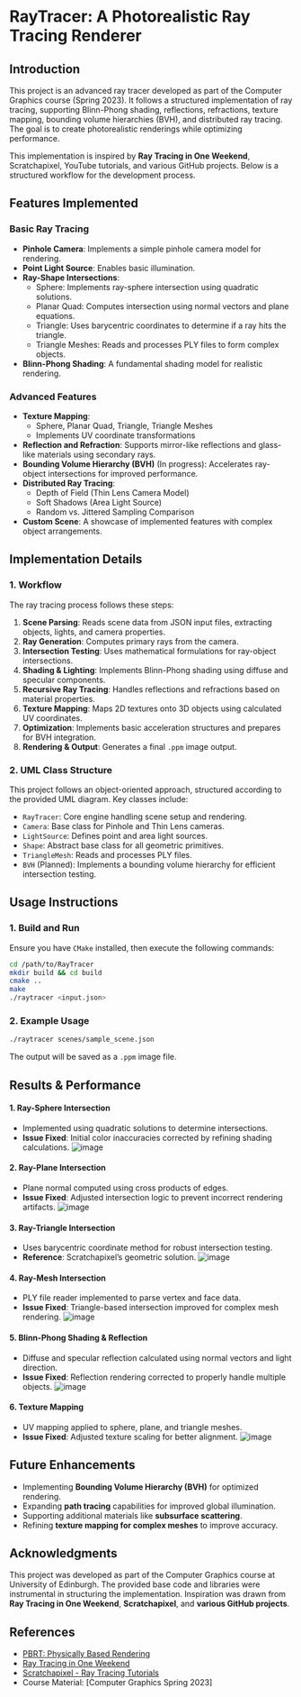 # RayTracer: A Photorealistic Ray Tracing Renderer

## Introduction
This project is an advanced ray tracer developed as part of the Computer Graphics course (Spring 2023). It follows a structured implementation of ray tracing, supporting Blinn-Phong shading, reflections, refractions, texture mapping, bounding volume hierarchies (BVH), and distributed ray tracing. The goal is to create photorealistic renderings while optimizing performance.

This implementation is inspired by **Ray Tracing in One Weekend**, Scratchapixel, YouTube tutorials, and various GitHub projects. Below is a structured workflow for the development process.

## Features Implemented

### Basic Ray Tracing
- **Pinhole Camera**: Implements a simple pinhole camera model for rendering.
- **Point Light Source**: Enables basic illumination.
- **Ray-Shape Intersections**:
  - Sphere: Implements ray-sphere intersection using quadratic solutions.
  - Planar Quad: Computes intersection using normal vectors and plane equations.
  - Triangle: Uses barycentric coordinates to determine if a ray hits the triangle.
  - Triangle Meshes: Reads and processes PLY files to form complex objects.
- **Blinn-Phong Shading**: A fundamental shading model for realistic rendering.

### Advanced Features
- **Texture Mapping**:
  - Sphere, Planar Quad, Triangle, Triangle Meshes
  - Implements UV coordinate transformations
- **Reflection and Refraction**: Supports mirror-like reflections and glass-like materials using secondary rays.
- **Bounding Volume Hierarchy (BVH)** (In progress): Accelerates ray-object intersections for improved performance.
- **Distributed Ray Tracing**:
  - Depth of Field (Thin Lens Camera Model)
  - Soft Shadows (Area Light Source)
  - Random vs. Jittered Sampling Comparison
- **Custom Scene**: A showcase of implemented features with complex object arrangements.

## Implementation Details
### 1. Workflow
The ray tracing process follows these steps:
1. **Scene Parsing**: Reads scene data from JSON input files, extracting objects, lights, and camera properties.
2. **Ray Generation**: Computes primary rays from the camera.
3. **Intersection Testing**: Uses mathematical formulations for ray-object intersections.
4. **Shading & Lighting**: Implements Blinn-Phong shading using diffuse and specular components.
5. **Recursive Ray Tracing**: Handles reflections and refractions based on material properties.
6. **Texture Mapping**: Maps 2D textures onto 3D objects using calculated UV coordinates.
7. **Optimization**: Implements basic acceleration structures and prepares for BVH integration.
8. **Rendering & Output**: Generates a final `.ppm` image output.

### 2. UML Class Structure
This project follows an object-oriented approach, structured according to the provided UML diagram. Key classes include:
- `RayTracer`: Core engine handling scene setup and rendering.
- `Camera`: Base class for Pinhole and Thin Lens cameras.
- `LightSource`: Defines point and area light sources.
- `Shape`: Abstract base class for all geometric primitives.
- `TriangleMesh`: Reads and processes PLY files.
- `BVH` (Planned): Implements a bounding volume hierarchy for efficient intersection testing.

## Usage Instructions
### 1. Build and Run
Ensure you have `CMake` installed, then execute the following commands:
```sh
cd /path/to/RayTracer
mkdir build && cd build
cmake ..
make
./raytracer <input.json>
```
### 2. Example Usage
```sh
./raytracer scenes/sample_scene.json
```
The output will be saved as a `.ppm` image file.

## Results & Performance
#### 1. Ray-Sphere Intersection
- Implemented using quadratic solutions to determine intersections.
- **Issue Fixed**: Initial color inaccuracies corrected by refining shading calculations.
![image](https://github.com/user-attachments/assets/feda4426-051d-4928-9adf-9cd492ea3071)

#### 2. Ray-Plane Intersection
- Plane normal computed using cross products of edges.
- **Issue Fixed**: Adjusted intersection logic to prevent incorrect rendering artifacts.
![image](https://github.com/user-attachments/assets/1edc3a4a-c82e-44d6-8cb6-30e2a394ad6a)

#### 3. Ray-Triangle Intersection
- Uses barycentric coordinate method for robust intersection testing.
- **Reference**: Scratchapixel’s geometric solution.
![image](https://github.com/user-attachments/assets/474533c0-83cf-40e3-bcba-b938cfb4d090)

#### 4. Ray-Mesh Intersection
- PLY file reader implemented to parse vertex and face data.
- **Issue Fixed**: Triangle-based intersection improved for complex mesh rendering.
![image](https://github.com/user-attachments/assets/ce2d1756-464d-46fb-90eb-fbd5ee8beab0)

#### 5. Blinn-Phong Shading & Reflection
- Diffuse and specular reflection calculated using normal vectors and light direction.
- **Issue Fixed**: Reflection rendering corrected to properly handle multiple objects.
![image](https://github.com/user-attachments/assets/3a1d0083-8818-4393-8306-3eb69afd018e)

#### 6. Texture Mapping
- UV mapping applied to sphere, plane, and triangle meshes.
- **Issue Fixed**: Adjusted texture scaling for better alignment.
![image](https://github.com/user-attachments/assets/0e1ae959-6b82-42fb-8aab-f4829444fa7a)

## Future Enhancements
- Implementing **Bounding Volume Hierarchy (BVH)** for optimized rendering.
- Expanding **path tracing** capabilities for improved global illumination.
- Supporting additional materials like **subsurface scattering**.
- Refining **texture mapping for complex meshes** to improve accuracy.

## Acknowledgments
This project was developed as part of the Computer Graphics course at University of Edinburgh. The provided base code and libraries were instrumental in structuring the implementation. Inspiration was drawn from **Ray Tracing in One Weekend**, **Scratchapixel**, and **various GitHub projects**.

## References
- [PBRT: Physically Based Rendering](https://pbrt.org/)
- [Ray Tracing in One Weekend](https://raytracing.github.io/)
- [Scratchapixel - Ray Tracing Tutorials](https://www.scratchapixel.com/)
- Course Material: [Computer Graphics Spring 2023]
